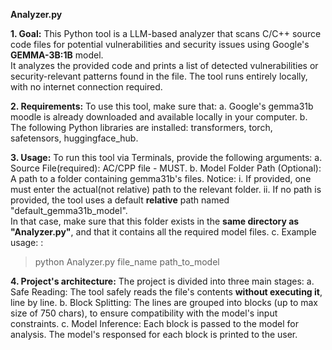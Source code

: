 **Analyzer.py**

**1. Goal:**
  This Python tool is a LLM-based analyzer that scans C/C++ source code files for potential vulnerabilities and security issues using Google's **GEMMA-3B:1B** model.  
  It analyzes the provided code and prints a list of detected vulnerabilities or security-relevant patterns found in the file.
  The tool runs entirely locally, with no internet connection required.

**2. Requirements:**
   To use this tool, make sure that:
   a. Google's gemma31b moodle is already downloaded and available locally in your computer.
   b. The following Python libraries are installed: transformers, torch, safetensors, huggingface_hub.
   
**3. Usage:**
   To run this tool via Terminals, provide the following arguments:
   a. Source File(required):
       AC/CPP file - MUST.
   b. Model Folder Path (Optional):
       A path to a folder containing gemma31b's files. Notice:
       i. If provided, one must enter the actual(not relative) path to the relevant folder.
       ii. If no path is provided, the tool uses a default **relative** path named "default_gemma31b_model".  
           In that case, make sure that this folder exists in the **same directory as "Analyzer.py"**, and that it contains all the required model files.
   c. Example usage: :
   > python     Analyzer.py     file_name     path_to_model

**4. Project's architecture:**
  The project is divided into three main stages:
   a. Safe Reading:
      The tool safely reads the file's contents **without executing it**, line by line.
   b. Block Splitting:
     The lines are grouped into blocks (up to max size of 750 chars), to ensure compatibility with the model's input constraints.
   c. Model Inference:
      Each block is passed to the model for analysis. The model's responsed for each block is printed to the user.
